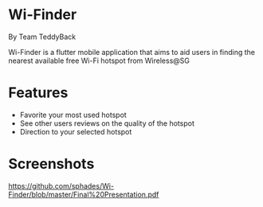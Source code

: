 # Wi-Finder
By Team TeddyBack

Wi-Finder is a flutter mobile application that aims to aid users in finding the nearest available free Wi-Fi hotspot from Wireless@SG

# Features
- Favorite your most used hotspot
- See other users reviews on the quality of the hotspot
- Direction to your selected hotspot

# Screenshots 
https://github.com/sphades/Wi-Finder/blob/master/Final%20Presentation.pdf

